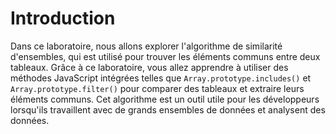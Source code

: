 # Introduction

Dans ce laboratoire, nous allons explorer l'algorithme de similarité d'ensembles, qui est utilisé pour trouver les éléments communs entre deux tableaux. Grâce à ce laboratoire, vous allez apprendre à utiliser des méthodes JavaScript intégrées telles que `Array.prototype.includes()` et `Array.prototype.filter()` pour comparer des tableaux et extraire leurs éléments communs. Cet algorithme est un outil utile pour les développeurs lorsqu'ils travaillent avec de grands ensembles de données et analysent des données.
